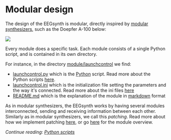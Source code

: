 # Modular design

The design of the EEGsynth is modular, directly inspired by [modular synthesizers](https://en.wikipedia.org/wiki/Modular_synthesizer), such as the Doepfer A-100 below:

![](https://upload.wikimedia.org/wikipedia/commons/thumb/6/66/Doepfer_A-100.jpg/330px-Doepfer_A-100.jpg)

Every module does a specific task. Each module consists of a single Python script, and is contained in its own directory.

For instance, in the directory [module/launchcontrol](../src/module/launchcontrol) we find:

- [launchcontrol.py](../src/module/launchcontrol/launchcontrol.py) which is the [Python](https://www.python.org/) script. Read more about the Python scripts [here](scripts.md).
- [launchcontrol.ini](../src/module/launchcontrol/launchcontrol.ini) which is the initialization file setting the parameters and the way it's connected. Read more about the ini files [here](inifile.md)
- [README.md](../src/module/launchcontrol/README.md) which is the explanation of the module in [markdown](https://en.wikipedia.org/wiki/Markdown) format

As in modular synthesizers, the EEGsynth works by having several modules interconnected, sending and receiving information between each other. Similarly as in modular synthesizers, we call this _patching_. Read more about how we implement patching [here](patching.md), or go [here](module-overview.md) for the module overview.

_Continue reading: [Python scripts](scripts.md)_
